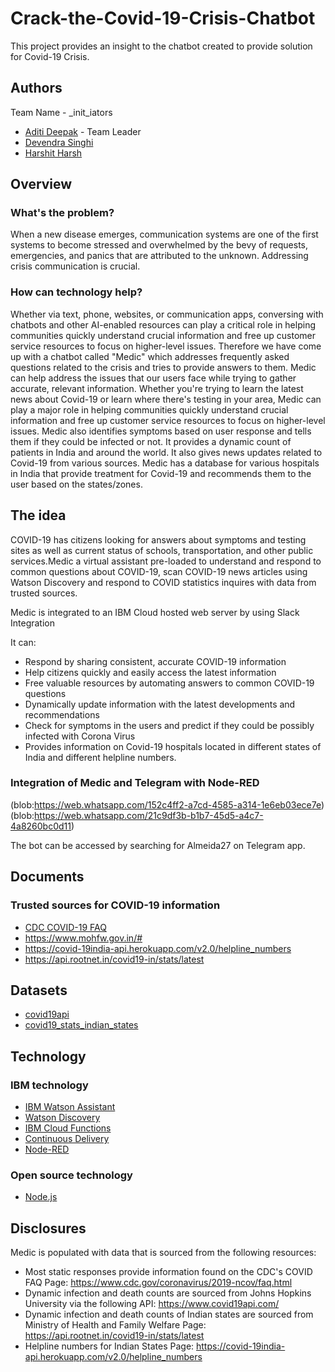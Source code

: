# Crack-the-Covid-19-Crisis-Chatbot
This project provides an insight to the chatbot created to provide solution for Covid-19 Crisis.

## Authors
Team Name - _init_iators
- [Aditi Deepak](aditi.dpk17@gmail.com) - Team Leader
- [Devendra Singhi](singhidevendra0298@gmail.com)
- [Harshit Harsh](hharshit27@gmail.com)

## Overview

### What's the problem?
When a new disease emerges, communication systems are one of the first systems to become stressed and overwhelmed by the bevy of requests, emergencies, and panics that are attributed to the unknown. Addressing crisis communication is crucial.

### How can technology help?
Whether via text, phone, websites, or communication apps, conversing with chatbots and other AI-enabled resources can play a critical role in helping communities quickly understand crucial information and free up customer service resources to focus on higher-level issues.
Therefore we have come up with a chatbot called "Medic" which addresses frequently asked questions related to the crisis and tries to provide answers to them.
Medic can help address the issues that our users face while trying to gather accurate, relevant information. Whether you're trying to learn the latest news about Covid-19 or learn where there's testing in your area, Medic can play a major role in helping communities quickly understand crucial information and free up customer service resources to focus on higher-level issues.
Medic also identifies symptoms based on user response and tells them if they could be infected or not. It provides a dynamic count of patients in India and around the world. It also gives news updates related to Covid-19 from various sources. 
Medic has a database for various hospitals in India that provide treatment for Covid-19 and recommends them to the user based on the states/zones.

## The idea
COVID-19 has citizens looking for answers about symptoms and testing sites as well as current status of schools, transportation, and other public services.Medic a virtual assistant pre-loaded to understand and respond to common questions about COVID-19, scan COVID-19 news articles using Watson Discovery and respond to COVID statistics inquires with data from trusted sources.

Medic is integrated to an IBM Cloud hosted web server by using Slack Integration

It can:
- Respond by sharing consistent, accurate COVID-19 information
- Help citizens quickly and easily access the latest information
- Free valuable resources by automating answers to common COVID-19 questions
- Dynamically update information with the latest developments and recommendations
- Check for symptoms in the users and predict if they could be possibly infected with Corona Virus
- Provides information on Covid-19 hospitals located in different states of India and different helpline numbers.

### Integration of Medic and Telegram with Node-RED

(blob:https://web.whatsapp.com/152c4ff2-a7cd-4585-a314-1e6eb03ece7e)
(blob:https://web.whatsapp.com/21c9df3b-b1b7-45d5-a4c7-4a8260bc0d11)


The bot can be accessed by searching for Almeida27 on Telegram app.

## Documents

### Trusted sources for COVID-19 information
- [CDC COVID-19 FAQ](https://www.cdc.gov/coronavirus/2019-ncov/faq.html)
- https://www.mohfw.gov.in/#
- https://covid-19india-api.herokuapp.com/v2.0/helpline_numbers
- https://api.rootnet.in/covid19-in/stats/latest

## Datasets
- [covid19api](https://covid19api.com/)
- [covid19_stats_indian_states](https://api.rootnet.in/covid19-in/stats/latest)

## Technology

### IBM technology

- [IBM Watson Assistant](https://www.ibm.com/cloud/watson-assistant/)
- [Watson Discovery](https://www.ibm.com/cloud/watson-discovery)
- [IBM Cloud Functions](https://cloud.ibm.com/functions/)
- [Continuous Delivery](https://cloud.ibm.com/services/continuous-delivery/)
- [Node-RED](https://cloud.ibm.com/developer/appservice/apps)

### Open source technology
- [Node.js](https://nodejs.org/en/)

## Disclosures
Medic is populated with data that is sourced from the following resources:

- Most static responses provide information found on the CDC's COVID FAQ Page: https://www.cdc.gov/coronavirus/2019-ncov/faq.html
- Dynamic infection and death counts are sourced from Johns Hopkins University via the following API: https://www.covid19api.com/
- Dynamic infection and death counts of Indian states are sourced from Ministry of Health and Family Welfare Page: https://api.rootnet.in/covid19-in/stats/latest
- Helpline numbers for Indian States Page: https://covid-19india-api.herokuapp.com/v2.0/helpline_numbers


